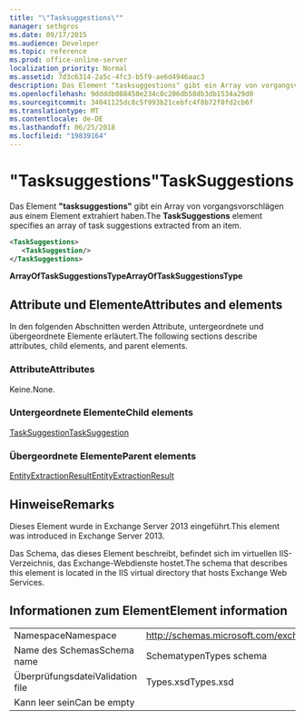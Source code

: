 ```yaml
---
title: "\"Tasksuggestions\""
manager: sethgros
ms.date: 09/17/2015
ms.audience: Developer
ms.topic: reference
ms.prod: office-online-server
localization_priority: Normal
ms.assetid: 7d3c6314-2a5c-4fc3-b5f9-ae6d4946aac3
description: Das Element "tasksuggestions" gibt ein Array von vorgangsvorschlägen aus einem Element extrahiert haben.
ms.openlocfilehash: 9ddddb088450e234c0c206db58db3db1534a29d0
ms.sourcegitcommit: 34041125dc8c5f993b21cebfc4f8b72f0fd2cb6f
ms.translationtype: MT
ms.contentlocale: de-DE
ms.lasthandoff: 06/25/2018
ms.locfileid: "19839164"
---
```

# <a name="tasksuggestions"></a><span data-ttu-id="722ac-103">"Tasksuggestions"</span><span class="sxs-lookup"><span data-stu-id="722ac-103">TaskSuggestions</span></span>

<span data-ttu-id="722ac-104">Das Element **"tasksuggestions"** gibt ein Array von vorgangsvorschlägen aus einem Element extrahiert haben.</span><span class="sxs-lookup"><span data-stu-id="722ac-104">The **TaskSuggestions** element specifies an array of task suggestions extracted from an item.</span></span> 
  
```XML
<TaskSuggestions>
   <TaskSuggestion/>
</TaskSuggestions>
```

<span data-ttu-id="722ac-105">**ArrayOfTaskSuggestionsType**</span><span class="sxs-lookup"><span data-stu-id="722ac-105">**ArrayOfTaskSuggestionsType**</span></span>

## <a name="attributes-and-elements"></a><span data-ttu-id="722ac-106">Attribute und Elemente</span><span class="sxs-lookup"><span data-stu-id="722ac-106">Attributes and elements</span></span>

<span data-ttu-id="722ac-107">In den folgenden Abschnitten werden Attribute, untergeordnete und übergeordnete Elemente erläutert.</span><span class="sxs-lookup"><span data-stu-id="722ac-107">The following sections describe attributes, child elements, and parent elements.</span></span>
  
### <a name="attributes"></a><span data-ttu-id="722ac-108">Attribute</span><span class="sxs-lookup"><span data-stu-id="722ac-108">Attributes</span></span>

<span data-ttu-id="722ac-109">Keine.</span><span class="sxs-lookup"><span data-stu-id="722ac-109">None.</span></span>
  
### <a name="child-elements"></a><span data-ttu-id="722ac-110">Untergeordnete Elemente</span><span class="sxs-lookup"><span data-stu-id="722ac-110">Child elements</span></span>

[<span data-ttu-id="722ac-111">TaskSuggestion</span><span class="sxs-lookup"><span data-stu-id="722ac-111">TaskSuggestion</span></span>](tasksuggestion.md)
  
### <a name="parent-elements"></a><span data-ttu-id="722ac-112">Übergeordnete Elemente</span><span class="sxs-lookup"><span data-stu-id="722ac-112">Parent elements</span></span>

[<span data-ttu-id="722ac-113">EntityExtractionResult</span><span class="sxs-lookup"><span data-stu-id="722ac-113">EntityExtractionResult</span></span>](entityextractionresult.md)
  
## <a name="remarks"></a><span data-ttu-id="722ac-114">Hinweise</span><span class="sxs-lookup"><span data-stu-id="722ac-114">Remarks</span></span>

<span data-ttu-id="722ac-115">Dieses Element wurde in Exchange Server 2013 eingeführt.</span><span class="sxs-lookup"><span data-stu-id="722ac-115">This element was introduced in Exchange Server 2013.</span></span>
  
<span data-ttu-id="722ac-116">Das Schema, das dieses Element beschreibt, befindet sich im virtuellen IIS-Verzeichnis, das Exchange-Webdienste hostet.</span><span class="sxs-lookup"><span data-stu-id="722ac-116">The schema that describes this element is located in the IIS virtual directory that hosts Exchange Web Services.</span></span>
  
## <a name="element-information"></a><span data-ttu-id="722ac-117">Informationen zum Element</span><span class="sxs-lookup"><span data-stu-id="722ac-117">Element information</span></span>

|||
|:-----|:-----|
|<span data-ttu-id="722ac-118">Namespace</span><span class="sxs-lookup"><span data-stu-id="722ac-118">Namespace</span></span>  <br/> |http://schemas.microsoft.com/exchange/services/2006/types  <br/> |
|<span data-ttu-id="722ac-119">Name des Schemas</span><span class="sxs-lookup"><span data-stu-id="722ac-119">Schema name</span></span>  <br/> |<span data-ttu-id="722ac-120">Schematypen</span><span class="sxs-lookup"><span data-stu-id="722ac-120">Types schema</span></span>  <br/> |
|<span data-ttu-id="722ac-121">Überprüfungsdatei</span><span class="sxs-lookup"><span data-stu-id="722ac-121">Validation file</span></span>  <br/> |<span data-ttu-id="722ac-122">Types.xsd</span><span class="sxs-lookup"><span data-stu-id="722ac-122">Types.xsd</span></span>  <br/> |
|<span data-ttu-id="722ac-123">Kann leer sein</span><span class="sxs-lookup"><span data-stu-id="722ac-123">Can be empty</span></span>  <br/> ||
   

